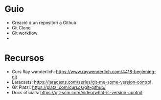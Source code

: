 # Guio

- Creació d'un repositori a Github
- Git Clone
- Git workflow
- 

# Recursos

- Curs Ray wanderlich: https://www.raywenderlich.com/4418-beginning-git
- Laracasts: https://laracasts.com/series/git-me-some-version-control
- Git Platzi: https://platzi.com/cursos/git-github/
- Docs oficials: https://git-scm.com/video/what-is-version-control
